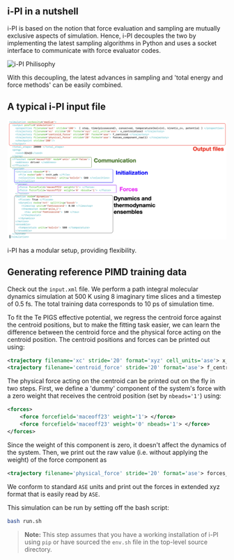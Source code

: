 ## i-PI in a nutshell

i-PI is based on the notion that force evaluation and sampling are mutually exclusive aspects of simulation. Hence, i-PI decouples the two by implementing the latest sampling algorithms in Python and uses a socket interface to communicate with force evaluator codes.  

![i-PI Philisophy](https://ipi-code.org/i-pi/_images/ipi-structure-v3.svg)

With this decoupling, the latest advances in sampling and 'total energy and force methods' can be easily combined. 

## A typical i-PI input file

![Different parts of an i-PI input file](./i-PI-input.png)

i-PI has a modular setup, providing flexibility. 

## Generating reference PIMD training data

Check out the ```input.xml``` file. We perform a path integral molecular dynamics simulation at 500 K using 8 imaginary time slices and a timestep of 0.5 fs. The total training data corresponds to 10 ps of simulation time. 

To fit the Te PIGS effective potential, we regress the centroid force against the centroid positions, but to make the fitting task easier, we can learn the difference between the centroid force and the physical force acting on the centroid position. The centroid positions and forces can be printed out using:

```xml
<trajectory filename='xc' stride='20' format='xyz' cell_units='ase'> x_centroid{ase} </trajectory>
<trajectory filename='centroid_force' stride='20' format='ase'> f_centroid </trajectory>
```

The physical force acting on the centroid can be printed out on the fly in two steps. First, we define a 'dummy' component of the system's force with a zero weight that receives the centroid position (set by ```nbeads='1'```) using:
```xml
<forces>
    <force forcefield='maceoff23' weight='1'> </force>
    <force forcefield='maceoff23' weight='0' nbeads='1'> </force>
</forces>
```
Since the weight of this component is zero, it doesn't affect the dynamics of the system. Then, we print out the raw value (i.e. without applying the weight) of the force component as 
```xml
<trajectory filename='physical_force' stride='20' format='ase'> forces_component_raw(1) </trajectory>
```

We conform to standard ```ASE``` units and print out the forces in extended xyz format that is easily read by ```ASE```. 

This simulation can be run by setting off the bash script:

```bash
bash run.sh
```

> **Note:**
> This step assumes that you have a working installation of i-PI using `pip` or have sourced the `env.sh` file in the top-level source directory.
